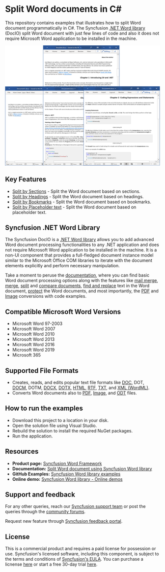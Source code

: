 # Split Word documents in C#

This repository contains examples that illustrates how to split Word document programmatically in C#. The Syncfusion [.NET Word library](https://www.syncfusion.com/document-processing/word-framework/net/word-library?utm_source=github&utm_medium=listing&utm_campaign=github-docio-examples) (DocIO) split Word document with just few lines of code and also it does not require Microsoft Word application to be installed in the machine.

<p align="center"> 
<img src="Images/Split-Word-document.png" alt="Split Word document in C#"/> 
</p>

## Key Features
- [Split by Sections](Split-Word-document-by-sections/) - Split the Word document based on sections.
- [Split by Headings](Split-Word-document-by-headings/) - Split the Word document based on headings.
- [Split by Bookmarks](Split-Word-document-by-bookmarks/) - Split the Word document based on bookmarks.
- [Split by Placeholder text](Split-Word-document-by-placeholders/) - Split the Word document based on placeholder text.



## Syncfusion .NET Word Library
The Syncfusion DocIO is a [.NET Word library](https://www.syncfusion.com/document-processing/word-framework/net/word-library?utm_source=github&utm_medium=listing&utm_campaign=github-docio-examples) allows you to add advanced Word document processing functionalities to any .NET application and does not require Microsoft Word application to be installed in the machine. It is a non-UI component that provides a full-fledged document instance model similar to the Microsoft Office COM libraries to iterate with the document elements explicitly and perform necessary manipulation. 

Take a moment to peruse the [documentation](https://help.syncfusion.com/document-processing/docio/getting-started?utm_source=github&utm_medium=listing&utm_campaign=github-docio-examples), where you can find basic Word document processing options along with the features like [mail merge](https://help.syncfusion.com/document-processing/docio/working-with-mail-merge?utm_source=github&utm_medium=listing&utm_campaign=github-docio-examples), [merge](https://help.syncfusion.com/document-processing/docio/word-document/merging-word-documents?utm_source=github&utm_medium=listing&utm_campaign=github-docio-examples), [split](https://help.syncfusion.com/document-processing/docio/word-document/split-word-documents?utm_source=github&utm_medium=listing&utm_campaign=github-docio-examples) and [compare documents](https://help.syncfusion.com/document-processing/docio/word-document/compare-word-documents?utm_source=github&utm_medium=listing&utm_campaign=github-docio-examples), [find and replace](https://help.syncfusion.com/document-processing/docio/working-with-find-and-replace?utm_source=github&utm_medium=listing&utm_campaign=github-docio-examples) text in the Word document, [protect](https://help.syncfusion.com/document-processing/docio/working-with-security?utm_source=github&utm_medium=listing&utm_campaign=github-docio-examples) the Word documents, and most importantly, the [PDF](https://help.syncfusion.com/document-processing/docio/word-to-pdf?utm_source=github&utm_medium=listing&utm_campaign=github-docio-examples) and [Image](https://help.syncfusion.com/document-processing/docio/word-to-image?utm_source=github&utm_medium=listing&utm_campaign=github-docio-examples) conversions with code examples.

Compatible Microsoft Word Versions
----------------------------------

*   Microsoft Word 97-2003
*   Microsoft Word 2007
*   Microsoft Word 2010
*   Microsoft Word 2013
*   Microsoft Word 2016
*   Microsoft Word 2019
*   Microsoft 365

Supported File Formats
----------------------

*   Creates, reads, and edits popular text file formats like [DOC](https://help.syncfusion.com/document-processing/docio/word-file-formats?utm_source=github&utm_medium=listing&utm_campaign=github-docio-examples#doc-to-docx-and-docx-to-doc), DOT, [DOCM](https://help.syncfusion.com/document-processing/docio/word-file-formats?utm_source=github&utm_medium=listing&utm_campaign=github-docio-examples#macros), DOTM, [DOCX](https://help.syncfusion.com/document-processing/docio/word-file-formats?utm_source=github&utm_medium=listing&utm_campaign=github-docio-examples#doc-to-docx-and-docx-to-doc), [DOTX](https://help.syncfusion.com/document-processing/docio/word-file-formats?utm_source=github&utm_medium=listing&utm_campaign=github-docio-examples#templates), [HTML](https://help.syncfusion.com/document-processing/docio/html?utm_source=github&utm_medium=listing&utm_campaign=github-docio-examples), [RTF](https://help.syncfusion.com/document-processing/docio/rtf?utm_source=github&utm_medium=listing&utm_campaign=github-docio-examples), [TXT](https://help.syncfusion.com/document-processing/docio/text?utm_source=github&utm_medium=listing&utm_campaign=github-docio-examples), and [XML (WordML)](https://help.syncfusion.com/document-processing/docio/word-file-formats#word-processing-xml-xml?utm_source=github&utm_medium=listing&utm_campaign=github-docio-examples).
*   Converts Word documents also to [PDF](https://help.syncfusion.com/document-processing/docio/word-to-pdf?utm_source=github&utm_medium=listing&utm_campaign=github-docio-examples), [Image](https://help.syncfusion.com/document-processing/docio/word-to-image?utm_source=github&utm_medium=listing&utm_campaign=github-docio-examples), and [ODT](https://help.syncfusion.com/document-processing/docio/word-to-odt?utm_source=github&utm_medium=listing&utm_campaign=github-docio-examples) files.

## How to run the examples
- Download this project to a location in your disk.
- Open the solution file using Visual Studio.
- Rebuild the solution to install the required NuGet packages.
- Run the application.


## Resources

- **Product page:** [Syncfusion Word Framework](https://www.syncfusion.com/document-processing/word-framework/net?utm_source=github&utm_medium=listing&utm_campaign=github-docio-examples)
- **Documentation:** [Split Word document using Syncfusion Word library](https://help.syncfusion.com/document-processing/docio/word-document/compare-word-documents?utm_source=github&utm_medium=listing&utm_campaign=github-docio-examples)
- **GitHub Examples:** [Syncfusion Word library examples](https://github.com/SyncfusionExamples/DocIO-Examples?utm_source=github&utm_medium=listing&utm_campaign=github-docio-examples)
- **Online demo:** [Syncfusion Word library - Online demos](https://ej2aspnetcore.azurewebsites.net/aspnetcore/word/splitbysection#/material3?utm_source=github&utm_medium=listing&utm_campaign=github-docio-examples)

## Support and feedback
For any other queries, reach our [Syncfusion support team](https://support.syncfusion.com/?utm_source=github&utm_medium=listing&utm_campaign=github-docio-examples) or post the queries through the [community forums](https://www.syncfusion.com/forums?utm_source=github&utm_medium=listing&utm_campaign=github-docio-examples).

Request new feature through [Syncfusion feedback portal](https://www.syncfusion.com/feedback?utm_source=github&utm_medium=listing&utm_campaign=github-docio-examples).

## License
This is a commercial product and requires a paid license for possession or use. Syncfusion's licensed software, including this component, is subject to the terms and conditions of [Syncfusion's EULA](https://www.syncfusion.com/license/studio/22.2.5/syncfusion_essential_studio_eula.pdf?utm_source=github&utm_medium=listing&utm_campaign=github-docio-examples). You can purchase a licnense [here](https://www.syncfusion.com/sales/products?utm_source=github&utm_medium=listing&utm_campaign=github-docio-examples) or start a free 30-day trial [here](https://www.syncfusion.com/account/manage-trials/start-trials?utm_source=github&utm_medium=listing&utm_campaign=github-docio-examples).